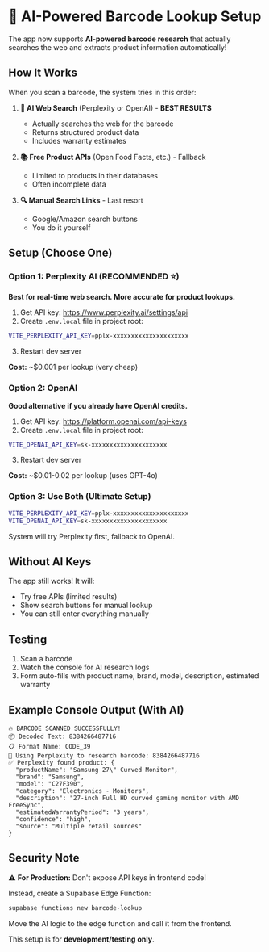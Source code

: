 # 🤖 AI-Powered Barcode Lookup Setup

The app now supports **AI-powered barcode research** that actually searches the web and extracts product information automatically!

## How It Works

When you scan a barcode, the system tries in this order:

1. **🤖 AI Web Search** (Perplexity or OpenAI) - **BEST RESULTS**
   - Actually searches the web for the barcode
   - Returns structured product data
   - Includes warranty estimates
   
2. **📚 Free Product APIs** (Open Food Facts, etc.) - Fallback
   - Limited to products in their databases
   - Often incomplete data
   
3. **🔍 Manual Search Links** - Last resort
   - Google/Amazon search buttons
   - You do it yourself

## Setup (Choose One)

### Option 1: Perplexity AI (RECOMMENDED ⭐)
**Best for real-time web search. More accurate for product lookups.**

1. Get API key: https://www.perplexity.ai/settings/api
2. Create `.env.local` file in project root:
```bash
VITE_PERPLEXITY_API_KEY=pplx-xxxxxxxxxxxxxxxxxxxxx
```
3. Restart dev server

**Cost:** ~$0.001 per lookup (very cheap)

### Option 2: OpenAI
**Good alternative if you already have OpenAI credits.**

1. Get API key: https://platform.openai.com/api-keys
2. Create `.env.local` file in project root:
```bash
VITE_OPENAI_API_KEY=sk-xxxxxxxxxxxxxxxxxxxxx
```
3. Restart dev server

**Cost:** ~$0.01-0.02 per lookup (uses GPT-4o)

### Option 3: Use Both (Ultimate Setup)
```bash
VITE_PERPLEXITY_API_KEY=pplx-xxxxxxxxxxxxxxxxxxxxx
VITE_OPENAI_API_KEY=sk-xxxxxxxxxxxxxxxxxxxxx
```
System will try Perplexity first, fallback to OpenAI.

## Without AI Keys
The app still works! It will:
- Try free APIs (limited results)
- Show search buttons for manual lookup
- You can still enter everything manually

## Testing

1. Scan a barcode
2. Watch the console for AI research logs
3. Form auto-fills with product name, brand, model, description, estimated warranty

## Example Console Output (With AI)

```
🔥 BARCODE SCANNED SUCCESSFULLY!
📦 Decoded Text: 8384266487716
📋 Format Name: CODE_39
🤖 Using Perplexity to research barcode: 8384266487716
✅ Perplexity found product: {
  "productName": "Samsung 27\" Curved Monitor",
  "brand": "Samsung",
  "model": "C27F390",
  "category": "Electronics - Monitors",
  "description": "27-inch Full HD curved gaming monitor with AMD FreeSync",
  "estimatedWarrantyPeriod": "3 years",
  "confidence": "high",
  "source": "Multiple retail sources"
}
```

## Security Note

⚠️ **For Production:** Don't expose API keys in frontend code!

Instead, create a Supabase Edge Function:
```bash
supabase functions new barcode-lookup
```
Move the AI logic to the edge function and call it from the frontend.

This setup is for **development/testing only**.

